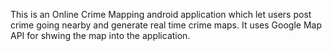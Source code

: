 This is an Online Crime Mapping android application which let users post crime going nearby and generate real time crime maps.
It uses Google Map API for shwing the map into the application.
